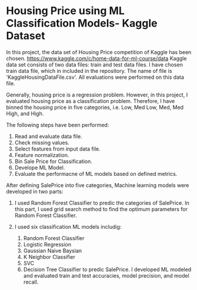 # Housing Price using ML Classification Models- Kaggle Dataset

In this project, the data set of Housing Price competition of Kaggle has been chosen. https://www.kaggle.com/c/home-data-for-ml-course/data
Kaggle data set consists of two data files: train and test data files. I have chosen train data file, which in included in the repository. The name of file is 'KaggleHousingDataFile.csv'. All evaluations were performed on this data file.

Generally, housing price is a regression problem. However, in this project, I evaluated housing price as a classification problem. Therefore, I have binned the housing price in five categories, i.e. Low, Med Low, Med, Med High, and High.

The following steps have been performed:
1) Read and evaluate data file. 
2) Check missing values. 
3) Select features from input data file. 
4) Feature normalization. 
5) Bin Sale Price for Classification. 
6) Develope ML Model. 
7) Evaluate the performacne of ML models based on defined metrics.

After defining SalePrice into five categories, Machine learning models were developed in two parts:

1) I used Random Forest Classifier to predic the categories of SalePrice. In this part, I used grid search method to find the optimum parameters for Random Forest Classifier.

2) I used six classification ML models includig: 
    1) Random Forest Classifier 
    2) Logistic Regression 
    3) Gaussian Naive Baysian 
    4) K Neighbor Classifier 
    5) SVC 
    6) Decision Tree Classifier
to predic SalePrice. I developed ML modeled and evaluated train and test accuracies, model precision, and model recall.
